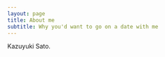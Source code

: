 ```yaml
---
layout: page
title: About me
subtitle: Why you'd want to go on a date with me
---
```


Kazuyuki Sato.

